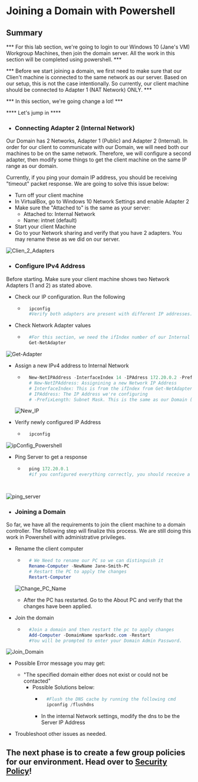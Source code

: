 # Joining a Domain with Powershell

## Summary

*** For this lab section, we're going to login to our Windows 10 (Jane's VM) Workgroup Machines, then join the domain server. All the work in this section will be completed using powershell. ***

*** Before we start joining a domain, we first need to make sure that our Clien't machine is connected to the same network as our server. Based on our setup, this is not the case intentionally. So currently, our client machine should be connected to Adapter 1 (NAT Network) ONLY. ***

*** In this section, we're going change a lot! ***

**** Let's jump in ****

* ### Connecting Adapter 2 (Internal Network)
Our Domain has 2 Networks, Adapter 1 (Public) and Adapter 2 (Internal). In order for our client to communicate with our Domain, we will need both our machines to be on the same network. Therefore, we will configure a second adapter, then modify some things to get the client machine on the same IP range as our domain.

Currently, if you ping your domain IP address, you should be receiving "timeout" packet response. We are going to solve this issue below:

- Turn off your client machine
- In VirtualBox, go to Windows 10 Network Settings and enable Adapter 2
- Make sure the "Attached to" is the same as your server:
    - Attached to: Internal Network
    - Name: intnet (default)
- Start your client Machine
- Go to your Network sharing and verify that you have 2 adapters. You may rename these as we did on our server.

![Clien_2_Adapters](https://github.com/user-attachments/assets/055c7915-03ae-4f78-9740-7876c22b51a8)


* ### Configure IPv4 Address
Before starting. Make sure your client machine shows two Network Adapters (1 and 2) as stated above.


- Check our IP configuration. Run the following
    - ```powershell
        ipconfig
        #Verify both adapters are present with different IP addresses.

- Check Network Adapter values
    - ```powershell
        #For this section, we need the ifIndex number of our Internal Network
        Get-NetAdapter

![Get-Adapter](https://github.com/user-attachments/assets/cfb40635-09ce-4ad2-90cc-4e8bc252ea33)


- Assign a new IPv4 address to Internal Network
    - ```powershell
        New-NetIPAddress -InterfaceIndex 14 -IPAdress 172.20.0.2 -PrefixLength 24
        # New-NetIPAddress: Assignining a new Network IP Address
        # InterfaceIndex: This is from the ifIndex from Get-NetAdapter
        # IPAddress: The IP Address we're configuring
        # -PrefixLength: Subnet Mask. This is the same as our Domain (Important)


    ![New_IP](https://github.com/user-attachments/assets/c6eec0f2-0406-4448-b091-8e3f6dfc74d7)


- Verify newly configured IP Address
    - ```powershell
        ipconfig

![ipConfig_Powershell](https://github.com/user-attachments/assets/810d2f3f-51bd-480f-818b-6e426b178673)


- Ping Server to get a response
    - ```powershell
        ping 172.20.0.1
        #if you configured everything correctly, you should receive a response from the server. If not, this is a perfect time to exercise your analytical and troubleshooting skills.

    
![ping_server](https://github.com/user-attachments/assets/11b00203-a14c-45a2-adc6-88c1a40f9462)


* ### Joining a Domain

So far, we have all the requirements to join the client machine to a domain controller. The following step will finalize this process. We are still doing this work in Powershell with administrative privileges.  

- Rename the client computer

    - ```powershell
        # We Need to rename our PC so we can distinguish it 
        Rename-Computer -NewName Jane-Smith-PC
        # Restart the PC to apply the changes
        Restart-Computer


    ![Change_PC_Name](https://github.com/user-attachments/assets/7c89aa6b-3e3e-4411-9956-bc0f07105c0a)

    
    - After the PC has restarted. Go to the About PC and verify that the changes have been applied.

- Join the domain

    - ```powershell
        #Join a domain and then restart the pc to apply changes
        Add-Computer -DomainName sparksdc.com -Restart
        #You will be prompted to enter your Domain Admin Password.


![Join_Domain](https://github.com/user-attachments/assets/218da14f-96ac-453b-a33e-8278d5e07f6d)

    
- Possible Error message you may get:
    - "The specified domain either does not exist or could not be contacted"
        - Possible Solutions below:
            - ```powershell
                #Flush the DNS cache by running the following cmd
                ipconfig /flushdns
            - In the internal Network settings, modify the dns to be the Server IP Address

- Troubleshoot other issues as needed.

## The next phase is to create a few group policies for our environment. Head over to <a href="https://github.com/KwaneleKhumalo/active_directory/blob/master/security_policy/group_policy.md" target="_blank">Security Policy</a>!

        

